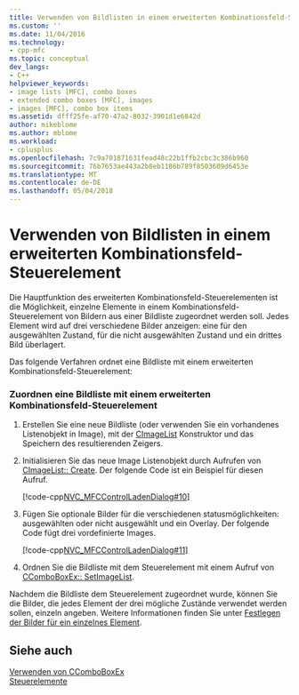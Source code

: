```yaml
---
title: Verwenden von Bildlisten in einem erweiterten Kombinationsfeld-Steuerelement | Microsoft Docs
ms.custom: ''
ms.date: 11/04/2016
ms.technology:
- cpp-mfc
ms.topic: conceptual
dev_langs:
- C++
helpviewer_keywords:
- image lists [MFC], combo boxes
- extended combo boxes [MFC], images
- images [MFC], combo box items
ms.assetid: dfff25fe-af70-47a2-8032-3901d1e6842d
author: mikeblome
ms.author: mblome
ms.workload:
- cplusplus
ms.openlocfilehash: 7c9a701871631fead48c22b1ffb2cbc3c386b960
ms.sourcegitcommit: 76b7653ae443a2b8eb1186b789f8503609d6453e
ms.translationtype: MT
ms.contentlocale: de-DE
ms.lasthandoff: 05/04/2018
---
```

# <a name="using-image-lists-in-an-extended-combo-box-control"></a>Verwenden von Bildlisten in einem erweiterten Kombinationsfeld-Steuerelement
Die Hauptfunktion des erweiterten Kombinationsfeld-Steuerelementen ist die Möglichkeit, einzelne Elemente in einem Kombinationsfeld-Steuerelement von Bildern aus einer Bildliste zugeordnet werden soll. Jedes Element wird auf drei verschiedene Bilder anzeigen: eine für den ausgewählten Zustand, für die nicht ausgewählten Zustand und ein drittes Bild überlagert.  
  
 Das folgende Verfahren ordnet eine Bildliste mit einem erweiterten Kombinationsfeld-Steuerelement:  
  
### <a name="to-associate-an-image-list-with-an-extended-combo-box-control"></a>Zuordnen eine Bildliste mit einem erweiterten Kombinationsfeld-Steuerelement  
  
1.  Erstellen Sie eine neue Bildliste (oder verwenden Sie ein vorhandenes Listenobjekt in Image), mit der [CImageList](../mfc/reference/cimagelist-class.md) Konstruktor und das Speichern des resultierenden Zeigers.  
  
2.  Initialisieren Sie das neue Image Listenobjekt durch Aufrufen von [CImageList:: Create](../mfc/reference/cimagelist-class.md#create). Der folgende Code ist ein Beispiel für diesen Aufruf.  
  
     [!code-cpp[NVC_MFCControlLadenDialog#10](../mfc/codesnippet/cpp/using-image-lists-in-an-extended-combo-box-control_1.cpp)]  
  
3.  Fügen Sie optionale Bilder für die verschiedenen statusmöglichkeiten: ausgewählten oder nicht ausgewählt und ein Overlay. Der folgende Code fügt drei vordefinierte Images.  
  
     [!code-cpp[NVC_MFCControlLadenDialog#11](../mfc/codesnippet/cpp/using-image-lists-in-an-extended-combo-box-control_2.cpp)]  
  
4.  Ordnen Sie die Bildliste mit dem Steuerelement mit einem Aufruf von [CComboBoxEx:: SetImageList](../mfc/reference/ccomboboxex-class.md#setimagelist).  
  
 Nachdem die Bildliste dem Steuerelement zugeordnet wurde, können Sie die Bilder, die jedes Element der drei mögliche Zustände verwendet werden sollen, einzeln angeben. Weitere Informationen finden Sie unter [Festlegen der Bilder für ein einzelnes Element](../mfc/setting-the-images-for-an-individual-item.md).  
  
## <a name="see-also"></a>Siehe auch  
 [Verwenden von CComboBoxEx](../mfc/using-ccomboboxex.md)   
 [Steuerelemente](../mfc/controls-mfc.md)

